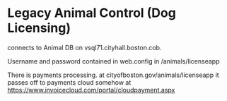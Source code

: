 # Legacy Animal Control (Dog Licensing)

connects to Animal DB on vsql71.cityhall.boston.cob.

Username and password contained in web.config in /animals/licenseapp

There is payments processing. at cityofboston.gov/animals/licenseapp it passes off to payments cloud somehow at https://www.invoicecloud.com/portal/cloudpayment.aspx




